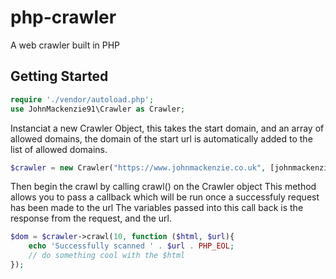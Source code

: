 # php-crawler
A web crawler built in PHP

## Getting Started
````php
require './vendor/autoload.php';
use JohnMackenzie91\Crawler as Crawler;
````

Instanciat a new Crawler Object, this takes the start domain, and an array of allowed domains, the domain of the start url is automatically added to the list of allowed domains.

````php
$crawler = new Crawler("https://www.johnmackenzie.co.uk", [johnmackenzie.co.uk]);
````

Then begin the crawl by calling crawl() on the Crawler object
This method allows you to pass a callback which will be run once a successfuly request has been made to the url
The variables passed into this call back is the response from the request, and the url. 

```php
$dom = $crawler->crawl(10, function ($html, $url){
    echo 'Successfully scanned ' . $url . PHP_EOL;
    // do something cool with the $html
});
```